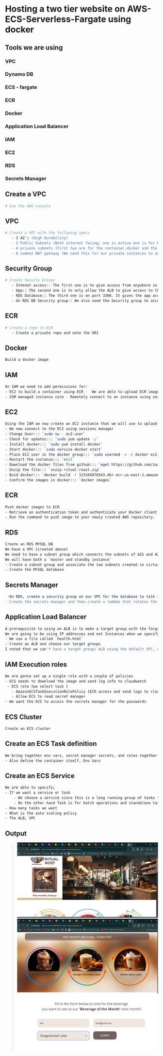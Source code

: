 # Hosting a two tier website on AWS-ECS-Serverless-Fargate using docker
## Tools we are using
### VPC
### Dynamo DB
### ECS - fargate
### ECR
### Docker
### Application Load Balancer
### IAM
### EC2
### RDS
### Secrets Manager
## Create a VPC
```sh
# Use the AWS console
```
## VPC
```sh
# Create a VPC with the following specs
   - 2 AZ's (High Durability)
   - 2 Public Subnets (Both internet facing, one is active one is for back up)
   - 4 private subnets (First two are for the container,docker and the database and the other two are backup )
   - A common NAT gateway (We need this for our private instances to access the net)
```
## Security Group
```sh
# Create Secuity Groups
   - Intenet access:: The first one is to give access from anywhere in the internet http: (0.0.0.0/0)
   - App:: The second one is to only allow the ALB to give access to the Containers
   - RDS Database:: The third one is on port 3306. It gives the app access to the RDS database
   - On RDS DB Security group:: We also need the Security group to access itself so that lambda can communicate with it when it needs to update passwords every 7 days
```
## ECR
```sh
# Create a repo in ECR
   - Create a private repo and note the URI
```
## Docker
```sh
Build a docker image
```
## IAM
```sh
On IAM we need to add permissions for:
- EC2 to build a container using ECR -  We are able to upload ECR images >EC2InstanceProfileForImageBuilderECRContainerBuilds 
- SSM managed instance core - Remotely connect to an instance using sessions manager >AmazonSSMManagedInstanceCore
```
## EC2
```sh
Using the IAM we now create an EC2 instance that we will use to uplaod our docker file and upload content to ECR:
- We now connect to the EC2 using sessions manager
- Change User::: `sudo su - ec2-user`
- Check for updates::: `sudo yum update -y`
- Install docker::: `sudo yum install docker`
- Start docker::: `sudo service docker start`
- Place EC2 user in the docker group::: `sudo usermod -a -G docker ec2-user`
- Restart the instance::: `exit`
- Download the docker files from github::: `wget https://github.com/iaasacademy/aws-how-to-guide/raw/238deeefb955ddef46c673f5154754f679410d57/amazon-ecs-mini-project/ritual-roast-code.zip`
- Unzip the file::: `unzip ritual-roast.zip`
- Buid docker::: `docker build -t 123345876543.dkr.ecr.us-east-1.amazonaws.com/ritual-roast .`
- Confirm the images in docker::: `docker images`
```
## ECR
```sh
Push docker images to ECR
- Retrieve an authentication token and authenticate your Docker client to your registry.
- Run the command to push image to your newly created AWS repository.
```
## RDS
```sh
Create an RDS MYSQL DB
We have a VPC (created above)
We need to have a subnet group which connects the subnets of AZ1 and AZ2 (standard for all RDS)
We will have both a `master and standby instance`
- Create a subnet group and associate the two subnets created in virtual-roast VPC to it
- Create the MYSQL database
```
## Secrets Manager
```sh
 -On RDS, create a security group on our VPC for the database to talk to itself since it doesn't allow traffic from somewhere else this will make rotation of passwords by secrets manager very easy
- Create the secrets manager and then create a lambda that rotates the password after 7 days
```
## Application Load Balancer
```sh
A prerequisite to using an ALB is to make a target group with the fargate instances
We are going to be using IP addresses and not Instances when we specify target group details
- We use a file called `health.html`
- Create an ALB and choose our target groups
I noted that we can't have a target group/ ALB using the default VPC, we need to use a custom VPC that has internet facing subnets (HTTP)
```
## IAM Execution roles
```sh
We are gonna set up a single role with a couple of policies
- ECS needs to download the image and send log info to cloudwatch
 - ECS role (we select task )
   - AmazonECSTaskExecutionRolePolicy (ECR access and send logs to cloudwatch)
   - Allow ECS to read secret manager
- We want the ECS to access the secrets manager for the passwords
```
## ECS Cluster
```sh
Create an ECS cluster
```
## Create an ECS Task definition
```sh
We bring together env vars, secret manager secrets, and roles together to define the task
- Also define the container itself, Env Vars
```
## Create an ECS Service
```sh
We are able to specify;
- If we want a service or task
    - We choose a service since this is a long running group of tasks that can be stopped and restarted:: Very usable for our use case, a website
    - On the other hand Task is for batch operations and standalone tasks that run and terminate 
- How many tasks we want
- What is the auto scaling policy
- The ALB, VPC
```
## Output
> ![Alt text](./ritual-roast/images/pic2.png?raw=true "Our website was hosted successfully")
> ![Alt text](./ritual-roast/images/pic3.png?raw=true "Our website was hosted successfully")
> ![Alt text](./ritual-roast/images/pic1.png?raw=true "Our website was hosted successfully")



